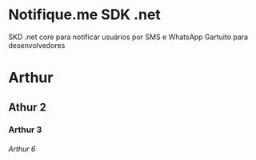 # Notifique.me SDK .net
SKD .net core para notificar usuários por SMS e WhatsApp Gartuito para desenvolvedores

# Arthur
## Athur 2
### Arthur 3
###### Arthur 6


